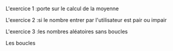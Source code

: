 L'exercice 1 :porte sur le calcul de la moyenne

L'exercice 2 :si le nombre entrer par l'utilisateur est pair ou impair

L'exercice 3 :les nombres aléatoires sans boucles

Les boucles
